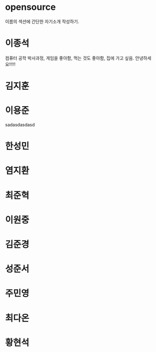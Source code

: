 # opensource
이름의 섹션에 간단한 자기소개 작성하기.

# 이종석
컴퓨터 공학 박사과정, 게임을 좋아함, 먹는 것도 좋아함, 집에 가고 싶음.
안녕하세요!!!!!
# 김지훈

# 이용준
sadasdasdasd


# 한성민

# 염지환

# 최준혁

# 이원중

# 김준경

# 성준서

# 주민영

# 최다온

# 황현석
